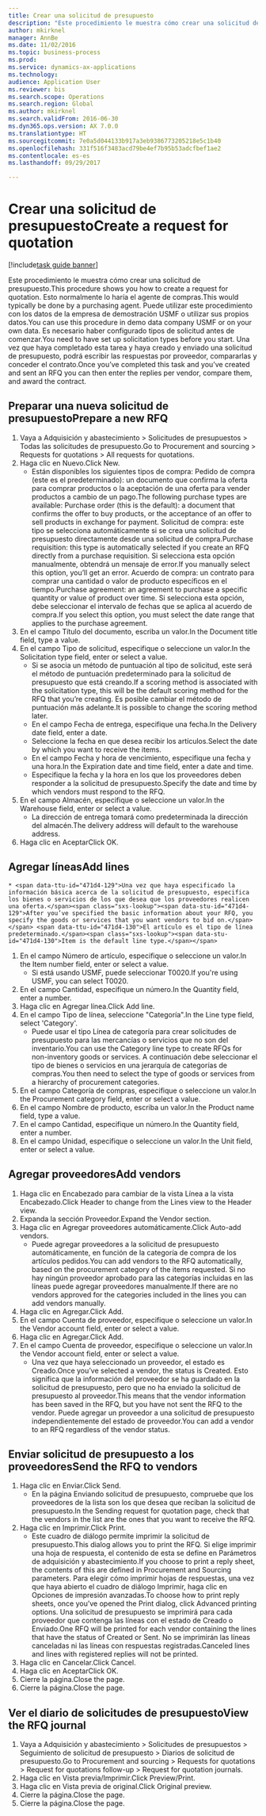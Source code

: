 ```yaml
--- 
title: Crear una solicitud de presupuesto
description: "Este procedimiento le muestra cómo crear una solicitud de presupuesto."
author: mkirknel
manager: AnnBe
ms.date: 11/02/2016
ms.topic: business-process
ms.prod: 
ms.service: dynamics-ax-applications
ms.technology: 
audience: Application User
ms.reviewer: bis
ms.search.scope: Operations
ms.search.region: Global
ms.author: mkirknel
ms.search.validFrom: 2016-06-30
ms.dyn365.ops.version: AX 7.0.0
ms.translationtype: HT
ms.sourcegitcommit: 7e0a5d044133b917a3eb9386773205218e5c1b40
ms.openlocfilehash: 331f516f3483acd79be4ef7b95b53adcfbef1ae2
ms.contentlocale: es-es
ms.lasthandoff: 09/29/2017

---
```

# <a name="create-a-request-for-quotation"></a><span data-ttu-id="471d4-103">Crear una solicitud de presupuesto</span><span class="sxs-lookup"><span data-stu-id="471d4-103">Create a request for quotation</span></span>

[!include[task guide banner](../../includes/task-guide-banner.md)]

<span data-ttu-id="471d4-104">Este procedimiento le muestra cómo crear una solicitud de presupuesto.</span><span class="sxs-lookup"><span data-stu-id="471d4-104">This procedure shows you how to create a request for quotation.</span></span> <span data-ttu-id="471d4-105">Esto normalmente lo haría el agente de compras.</span><span class="sxs-lookup"><span data-stu-id="471d4-105">This would typically be done by a purchasing agent.</span></span> <span data-ttu-id="471d4-106">Puede utilizar este procedimiento con los datos de la empresa de demostración USMF o utilizar sus propios datos.</span><span class="sxs-lookup"><span data-stu-id="471d4-106">You can use this procedure in demo data company USMF or on your own data.</span></span> <span data-ttu-id="471d4-107">Es necesario haber configurado tipos de solicitud antes de comenzar.</span><span class="sxs-lookup"><span data-stu-id="471d4-107">You need to have set up solicitation types before you start.</span></span> <span data-ttu-id="471d4-108">Una vez que haya completado esta tarea y haya creado y enviado una solicitud de presupuesto, podrá escribir las respuestas por proveedor, compararlas y conceder el contrato.</span><span class="sxs-lookup"><span data-stu-id="471d4-108">Once you’ve completed this task and you’ve created and sent an RFQ you can then enter the replies per vendor, compare them, and award the contract.</span></span>


## <a name="prepare-a-new-rfq"></a><span data-ttu-id="471d4-109">Preparar una nueva solicitud de presupuesto</span><span class="sxs-lookup"><span data-stu-id="471d4-109">Prepare a new RFQ</span></span>
1. <span data-ttu-id="471d4-110">Vaya a Adquisición y abastecimiento > Solicitudes de presupuestos > Todas las solicitudes de presupuesto.</span><span class="sxs-lookup"><span data-stu-id="471d4-110">Go to Procurement and sourcing > Requests for quotations > All requests for quotations.</span></span>
2. <span data-ttu-id="471d4-111">Haga clic en Nuevo.</span><span class="sxs-lookup"><span data-stu-id="471d4-111">Click New.</span></span>
    * <span data-ttu-id="471d4-112">Están disponibles los siguientes tipos de compra: Pedido de compra (este es el predeterminado): un documento que confirma la oferta para comprar productos o la aceptación de una oferta para vender productos a cambio de un pago.</span><span class="sxs-lookup"><span data-stu-id="471d4-112">The following purchase types are available: Purchase order (this is the default): a document that confirms the offer to buy products, or the acceptance of an offer to sell products in exchange for payment.</span></span> <span data-ttu-id="471d4-113">Solicitud de compra: este tipo se selecciona automáticamente si se crea una solicitud de presupuesto directamente desde una solicitud de compra.</span><span class="sxs-lookup"><span data-stu-id="471d4-113">Purchase requisition: this type is automatically selected if you create an RFQ directly from a purchase requisition.</span></span> <span data-ttu-id="471d4-114">Si selecciona esta opción manualmente, obtendrá un mensaje de error.</span><span class="sxs-lookup"><span data-stu-id="471d4-114">If you manually select this option, you’ll get an error.</span></span> <span data-ttu-id="471d4-115">Acuerdo de compra: un contrato para comprar una cantidad o valor de producto específicos en el tiempo.</span><span class="sxs-lookup"><span data-stu-id="471d4-115">Purchase agreement: an agreement to purchase a specific quantity or value of product over time.</span></span> <span data-ttu-id="471d4-116">Si selecciona esta opción, debe seleccionar el intervalo de fechas que se aplica al acuerdo de compra.</span><span class="sxs-lookup"><span data-stu-id="471d4-116">If you select this option, you must select the date range that applies to the purchase agreement.</span></span>  
3. <span data-ttu-id="471d4-117">En el campo Título del documento, escriba un valor.</span><span class="sxs-lookup"><span data-stu-id="471d4-117">In the Document title field, type a value.</span></span>
4. <span data-ttu-id="471d4-118">En el campo Tipo de solicitud, especifique o seleccione un valor.</span><span class="sxs-lookup"><span data-stu-id="471d4-118">In the Solicitation type field, enter or select a value.</span></span>
    * <span data-ttu-id="471d4-119">Si se asocia un método de puntuación al tipo de solicitud, este será el método de puntuación predeterminado para la solicitud de presupuesto que está creando.</span><span class="sxs-lookup"><span data-stu-id="471d4-119">If a scoring method is associated with the solicitation type, this will be the default scoring method for the RFQ that you’re creating.</span></span> <span data-ttu-id="471d4-120">Es posible cambiar el método de puntuación más adelante.</span><span class="sxs-lookup"><span data-stu-id="471d4-120">It is possible to change the scoring method later.</span></span>  
    * <span data-ttu-id="471d4-121">En el campo Fecha de entrega, especifique una fecha.</span><span class="sxs-lookup"><span data-stu-id="471d4-121">In the Delivery date field, enter a date.</span></span>  
    * <span data-ttu-id="471d4-122">Seleccione la fecha en que desea recibir los artículos.</span><span class="sxs-lookup"><span data-stu-id="471d4-122">Select the date by which you want to receive the items.</span></span>  
    * <span data-ttu-id="471d4-123">En el campo Fecha y hora de vencimiento, especifique una fecha y una hora.</span><span class="sxs-lookup"><span data-stu-id="471d4-123">In the Expiration date and time field, enter a date and time.</span></span>  
    * <span data-ttu-id="471d4-124">Especifique la fecha y la hora en los que los proveedores deben responder a la solicitud de presupuesto.</span><span class="sxs-lookup"><span data-stu-id="471d4-124">Specify the date and time by which vendors must respond to the RFQ.</span></span>  
5. <span data-ttu-id="471d4-125">En el campo Almacén, especifique o seleccione un valor.</span><span class="sxs-lookup"><span data-stu-id="471d4-125">In the Warehouse field, enter or select a value.</span></span>
    * <span data-ttu-id="471d4-126">La dirección de entrega tomará como predeterminada la dirección del almacén.</span><span class="sxs-lookup"><span data-stu-id="471d4-126">The delivery address will default to the warehouse address.</span></span>  
6. <span data-ttu-id="471d4-127">Haga clic en Aceptar</span><span class="sxs-lookup"><span data-stu-id="471d4-127">Click OK.</span></span>

## <a name="add-lines"></a><span data-ttu-id="471d4-128">Agregar líneas</span><span class="sxs-lookup"><span data-stu-id="471d4-128">Add lines</span></span>
    * <span data-ttu-id="471d4-129">Una vez que haya especificado la información básica acerca de la solicitud de presupuesto, especifica los bienes o servicios de los que desea que los proveedores realicen una oferta.</span><span class="sxs-lookup"><span data-stu-id="471d4-129">After you’ve specified the basic information about your RFQ, you specify the goods or services that you want vendors to bid on.</span></span> <span data-ttu-id="471d4-130">El artículo es el tipo de línea predeterminado.</span><span class="sxs-lookup"><span data-stu-id="471d4-130">Item is the default line type.</span></span>   
1. <span data-ttu-id="471d4-131">En el campo Número de artículo, especifique o seleccione un valor.</span><span class="sxs-lookup"><span data-stu-id="471d4-131">In the Item number field, enter or select a value.</span></span>
    * <span data-ttu-id="471d4-132">Si está usando USMF, puede seleccionar T0020.</span><span class="sxs-lookup"><span data-stu-id="471d4-132">If you're using USMF, you can select T0020.</span></span>  
2. <span data-ttu-id="471d4-133">En el campo Cantidad, especifique un número.</span><span class="sxs-lookup"><span data-stu-id="471d4-133">In the Quantity field, enter a number.</span></span>
3. <span data-ttu-id="471d4-134">Haga clic en Agregar línea.</span><span class="sxs-lookup"><span data-stu-id="471d4-134">Click Add line.</span></span>
4. <span data-ttu-id="471d4-135">En el campo Tipo de línea, seleccione "Categoría".</span><span class="sxs-lookup"><span data-stu-id="471d4-135">In the Line type field, select 'Category'.</span></span>
    * <span data-ttu-id="471d4-136">Puede usar el tipo Línea de categoría para crear solicitudes de presupuesto para las mercancías o servicios que no son del inventario.</span><span class="sxs-lookup"><span data-stu-id="471d4-136">You can use the Category line type to create RFQs for non-inventory goods or services.</span></span> <span data-ttu-id="471d4-137">A continuación debe seleccionar el tipo de bienes o servicios en una jerarquía de categorías de compras.</span><span class="sxs-lookup"><span data-stu-id="471d4-137">You then need to select the type of goods or services from a hierarchy of procurement categories.</span></span>  
5. <span data-ttu-id="471d4-138">En el campo Categoría de compras, especifique o seleccione un valor.</span><span class="sxs-lookup"><span data-stu-id="471d4-138">In the Procurement category field, enter or select a value.</span></span>
6. <span data-ttu-id="471d4-139">En el campo Nombre de producto, escriba un valor.</span><span class="sxs-lookup"><span data-stu-id="471d4-139">In the Product name field, type a value.</span></span>
7. <span data-ttu-id="471d4-140">En el campo Cantidad, especifique un número.</span><span class="sxs-lookup"><span data-stu-id="471d4-140">In the Quantity field, enter a number.</span></span>
8. <span data-ttu-id="471d4-141">En el campo Unidad, especifique o seleccione un valor.</span><span class="sxs-lookup"><span data-stu-id="471d4-141">In the Unit field, enter or select a value.</span></span>

## <a name="add-vendors"></a><span data-ttu-id="471d4-142">Agregar proveedores</span><span class="sxs-lookup"><span data-stu-id="471d4-142">Add vendors</span></span>
1. <span data-ttu-id="471d4-143">Haga clic en Encabezado para cambiar de la vista Línea a la vista Encabezado.</span><span class="sxs-lookup"><span data-stu-id="471d4-143">Click Header to change from the Lines view to the Header view.</span></span> 
2. <span data-ttu-id="471d4-144">Expanda la sección Proveedor.</span><span class="sxs-lookup"><span data-stu-id="471d4-144">Expand the Vendor section.</span></span>
3. <span data-ttu-id="471d4-145">Haga clic en Agregar proveedores automáticamente.</span><span class="sxs-lookup"><span data-stu-id="471d4-145">Click Auto-add vendors.</span></span>
    * <span data-ttu-id="471d4-146">Puede agregar proveedores a la solicitud de presupuesto automáticamente, en función de la categoría de compra de los artículos pedidos.</span><span class="sxs-lookup"><span data-stu-id="471d4-146">You can add vendors to the RFQ automatically, based on the procurement category of the items requested.</span></span> <span data-ttu-id="471d4-147">Si no hay ningún proveedor aprobado para las categorías incluidas en las líneas puede agregar proveedores manualmente.</span><span class="sxs-lookup"><span data-stu-id="471d4-147">If there are no vendors approved for the categories included in the lines you can add vendors manually.</span></span>  
4. <span data-ttu-id="471d4-148">Haga clic en Agregar.</span><span class="sxs-lookup"><span data-stu-id="471d4-148">Click Add.</span></span>
5. <span data-ttu-id="471d4-149">En el campo Cuenta de proveedor, especifique o seleccione un valor.</span><span class="sxs-lookup"><span data-stu-id="471d4-149">In the Vendor account field, enter or select a value.</span></span>
6. <span data-ttu-id="471d4-150">Haga clic en Agregar.</span><span class="sxs-lookup"><span data-stu-id="471d4-150">Click Add.</span></span>
7. <span data-ttu-id="471d4-151">En el campo Cuenta de proveedor, especifique o seleccione un valor.</span><span class="sxs-lookup"><span data-stu-id="471d4-151">In the Vendor account field, enter or select a value.</span></span>
    * <span data-ttu-id="471d4-152">Una vez que haya seleccionado un proveedor, el estado es Creado.</span><span class="sxs-lookup"><span data-stu-id="471d4-152">Once you’ve selected a vendor, the status is Created.</span></span> <span data-ttu-id="471d4-153">Esto significa que la información del proveedor se ha guardado en la solicitud de presupuesto, pero que no ha enviado la solicitud de presupuesto al proveedor.</span><span class="sxs-lookup"><span data-stu-id="471d4-153">This means that the vendor information has been saved in the RFQ, but you have not sent the RFQ to the vendor.</span></span> <span data-ttu-id="471d4-154">Puede agregar un proveedor a una solicitud de presupuesto independientemente del estado de proveedor.</span><span class="sxs-lookup"><span data-stu-id="471d4-154">You can add a vendor to an RFQ regardless of the vendor status.</span></span>  

## <a name="send-the-rfq-to-vendors"></a><span data-ttu-id="471d4-155">Enviar solicitud de presupuesto a los proveedores</span><span class="sxs-lookup"><span data-stu-id="471d4-155">Send the RFQ to vendors</span></span>
1. <span data-ttu-id="471d4-156">Haga clic en Enviar.</span><span class="sxs-lookup"><span data-stu-id="471d4-156">Click Send.</span></span>
    * <span data-ttu-id="471d4-157">En la página Enviando solicitud de presupuesto, compruebe que los proveedores de la lista son los que desea que reciban la solicitud de presupuesto.</span><span class="sxs-lookup"><span data-stu-id="471d4-157">In the Sending request for quotation page, check that the vendors in the list are the ones that you want to receive the RFQ.</span></span>  
2. <span data-ttu-id="471d4-158">Haga clic en Imprimir.</span><span class="sxs-lookup"><span data-stu-id="471d4-158">Click Print.</span></span>
    * <span data-ttu-id="471d4-159">Este cuadro de diálogo permite imprimir la solicitud de presupuesto.</span><span class="sxs-lookup"><span data-stu-id="471d4-159">This dialog allows you to print the RFQ.</span></span> <span data-ttu-id="471d4-160">Si elige imprimir una hoja de respuesta, el contenido de esta se define en Parámetros de adquisición y abastecimiento.</span><span class="sxs-lookup"><span data-stu-id="471d4-160">If you choose to print a reply sheet, the contents of this are defined in Procurement and Sourcing parameters.</span></span> <span data-ttu-id="471d4-161">Para elegir cómo imprimir hojas de respuestas, una vez que haya abierto el cuadro de diálogo Imprimir, haga clic en Opciones de impresión avanzadas.</span><span class="sxs-lookup"><span data-stu-id="471d4-161">To choose how to print reply sheets, once you’ve opened the Print dialog, click Advanced printing options.</span></span> <span data-ttu-id="471d4-162">Una solicitud de presupuesto se imprimirá para cada proveedor que contenga las líneas con el estado de Creado o Enviado.</span><span class="sxs-lookup"><span data-stu-id="471d4-162">One RFQ will be printed for each vendor containing the lines that have the status of Created or Sent.</span></span> <span data-ttu-id="471d4-163">No se imprimirán las líneas canceladas ni las líneas con respuestas registradas.</span><span class="sxs-lookup"><span data-stu-id="471d4-163">Canceled lines and lines with registered replies will not be printed.</span></span>   
3. <span data-ttu-id="471d4-164">Haga clic en Cancelar.</span><span class="sxs-lookup"><span data-stu-id="471d4-164">Click Cancel.</span></span>
4. <span data-ttu-id="471d4-165">Haga clic en Aceptar</span><span class="sxs-lookup"><span data-stu-id="471d4-165">Click OK.</span></span>
5. <span data-ttu-id="471d4-166">Cierre la página.</span><span class="sxs-lookup"><span data-stu-id="471d4-166">Close the page.</span></span>
6. <span data-ttu-id="471d4-167">Cierre la página.</span><span class="sxs-lookup"><span data-stu-id="471d4-167">Close the page.</span></span>

## <a name="view-the-rfq-journal"></a><span data-ttu-id="471d4-168">Ver el diario de solicitudes de presupuesto</span><span class="sxs-lookup"><span data-stu-id="471d4-168">View the RFQ journal</span></span>
1. <span data-ttu-id="471d4-169">Vaya a Adquisición y abastecimiento > Solicitudes de presupuestos > Seguimiento de solicitud de presupuesto > Diarios de solicitud de presupuesto.</span><span class="sxs-lookup"><span data-stu-id="471d4-169">Go to Procurement and sourcing > Requests for quotations > Request for quotations follow-up > Request for quotation journals.</span></span>
2. <span data-ttu-id="471d4-170">Haga clic en Vista previa/Imprimir.</span><span class="sxs-lookup"><span data-stu-id="471d4-170">Click Preview/Print.</span></span>
3. <span data-ttu-id="471d4-171">Haga clic en Vista previa de original.</span><span class="sxs-lookup"><span data-stu-id="471d4-171">Click Original preview.</span></span>
4. <span data-ttu-id="471d4-172">Cierre la página.</span><span class="sxs-lookup"><span data-stu-id="471d4-172">Close the page.</span></span>
5. <span data-ttu-id="471d4-173">Cierre la página.</span><span class="sxs-lookup"><span data-stu-id="471d4-173">Close the page.</span></span>


